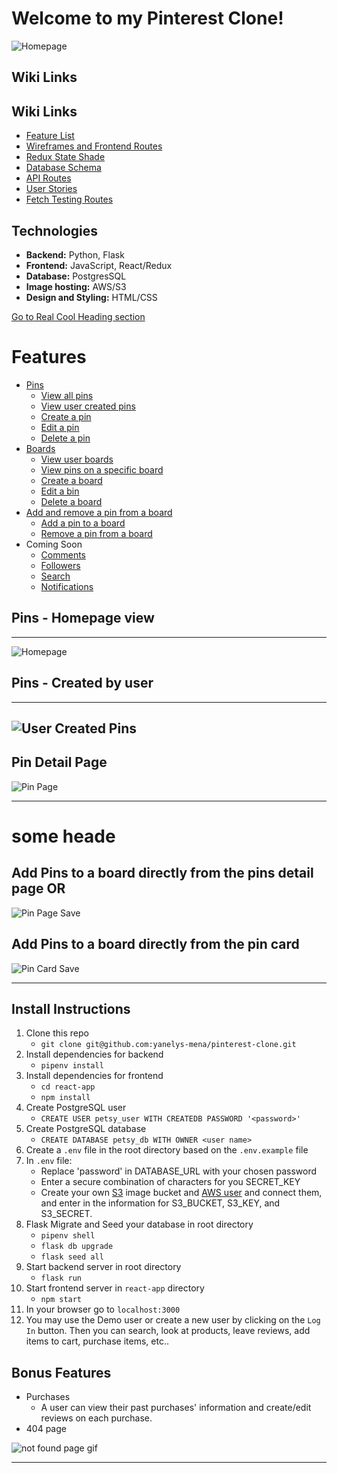 # Welcome to my Pinterest Clone!
![Homepage](https://user-images.githubusercontent.com/88916829/159598605-a8b74f85-e692-466b-ba56-17afe265733b.png)

## Wiki Links


## Wiki Links

 - [Feature List](https://github.com/yanelys-mena/pinterest-clone/wiki/Features-List)
 - [Wireframes and Frontend Routes](https://github.com/yanelys-mena/pinterest-clone/wiki/Wireframes-and-Front-End-Routes)
- [Redux State Shade](https://github.com/yanelys-mena/pinterest-clone/wiki/Redux-State-Shape)
 - [Database Schema](https://github.com/yanelys-mena/pinterest-clone/wiki/Database-Schema)
 - [API Routes](https://github.com/Yanelys-Mena/pinterest-clone/wiki/API-Routes)
 - [User Stories](https://github.com/yanelys-mena/pinterest-clone/wiki/User-Stories)
 - [Fetch Testing Routes](https://github.com/yanelys-mena/pinterest-clone/wiki/Fetch-Test-Routes)


## Technologies

 - **Backend:** Python, Flask
 - **Frontend:** JavaScript, React/Redux
 - **Database:** PostgresSQL
 - **Image hosting:** AWS/S3
 - **Design and Styling:** HTML/CSS

[Go to Real Cool Heading section](#real-cool-heading)


# Features
* [Pins](#pins)
    * [View all pins](#pins)
    * [View user created pins](#viewcreatedpins)
    * [Create a pin](#createpin)
    * [Edit a pin](#createpin)
    * [Delete a pin](#createpin)
* [Boards](#boards)
    * [View user boards](viewboards)
    * [View pins on a specific board](viewpinboard)
    * [Create a board](#editboard)
    * [Edit a bin](#editboard)
    * [Delete a board](#editboard)
* [Add and remove a pin from a board](#addpintoboard)
    * [Add a pin to a board](#pinboards)
    * [Remove a pin from a board](removepinfromboard)
* Coming Soon
    * [Comments](#comments)
    * [Followers](#followers)
    * [Search](#search)
    * [Notifications](#notifications)




<a id="pins"></a>
## Pins - Homepage view
-----------------------------
![Homepage](https://user-images.githubusercontent.com/88916829/159598605-a8b74f85-e692-466b-ba56-17afe265733b.png)


<a id="viewcreatedpins"></a>
## Pins - Created by user 
-----------------------------
![User Created Pins](https://user-images.githubusercontent.com/88916829/159755778-555edc56-76a7-4fc0-95a8-f369f7e2dba9.png)
-----------------------------
<a id="pins"></a>
 ## Pin Detail Page 
![Pin Page](https://user-images.githubusercontent.com/88916829/159743462-861f7ea3-537d-4547-840d-9584e9cb271e.png)

-----------------------------
<a id="pinboards"></a>
# some heade
## Add Pins to a board directly from the pins detail page OR
![Pin Page Save](https://user-images.githubusercontent.com/88916829/159743730-b18c30e4-4961-4a9a-a2ed-897e7be35507.png)

## Add Pins to a board directly from the pin card
![Pin Card Save](https://user-images.githubusercontent.com/88916829/159743855-da87656a-e14d-44b0-ad56-5b6328655c01.png)


-----------------------------
 

## Install Instructions

 1. Clone this repo
	 - `git clone git@github.com:yanelys-mena/pinterest-clone.git`
 2. Install dependencies for backend 
	 - `pipenv install`
 3. Install dependencies for frontend
	 - `cd react-app`
	 - `npm install`
 4. Create PostgreSQL user
	 - `CREATE USER petsy_user WITH CREATEDB PASSWORD '<password>'`
 5. Create PostgreSQL database
	 - `CREATE DATABASE petsy_db WITH OWNER <user name>`
6. Create a `.env` file in the root directory based on the `.env.example` file
7. In `.env` file:
	- Replace 'password' in DATABASE_URL with your chosen password
	- Enter a secure combination of characters for you SECRET_KEY
	- Create your own [S3](https://s3.console.aws.amazon.com/s3/home?region=us-east-1) image bucket and [AWS user](https://console.aws.amazon.com/iam/home?#/users) and connect them, and enter in the information for S3_BUCKET, S3_KEY, and S3_SECRET. 
8. Flask Migrate and Seed your database in root directory
	- `pipenv shell`
	- `flask db upgrade` 
	- `flask seed all`
9. Start backend server in root directory
	- `flask run`  
10. Start frontend server in `react-app` directory
	- `npm start`
11. In your browser go to `localhost:3000`
12. You may use the Demo user or create a new user by clicking on the  `Log In` button. Then you can search, look at products, leave reviews, add items to cart, purchase items, etc..

## Bonus Features
- Purchases
    - A user can view their past purchases' information and create/edit reviews on each purchase.
- 404 page

![not found page gif](https://user-images.githubusercontent.com/89945390/158082119-54c72160-20d4-41a1-ba86-757409070659.gif)

---------------------
